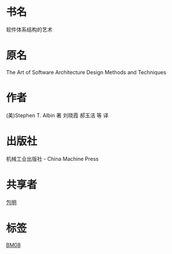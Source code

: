 # 书名 #
软件体系结构的艺术

# 原名 #
The Art of Software Architecture
Design Methods and Techniques

# 作者 #
(美)Stephen T. Albin 著
刘晓霞 郝玉洁 等 译

# 出版社 #
机械工业出版社 - China Machine Press

# 共享者 #
[包明](BM.md)

# 标签 #
[BM08](BM08.md)